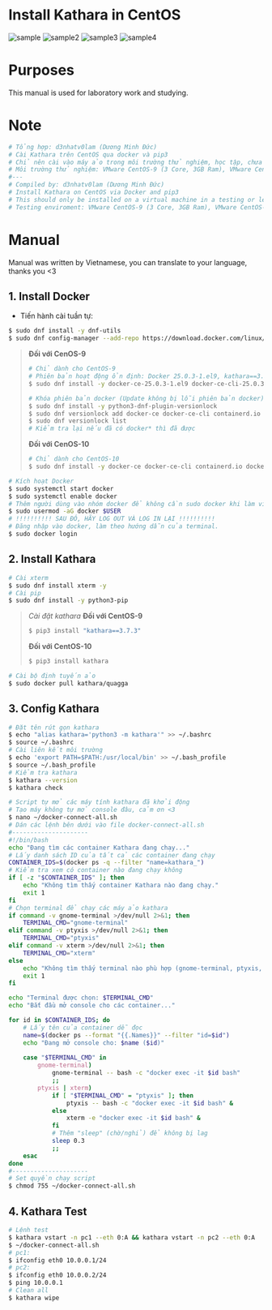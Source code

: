 # Install Kathara in CentOS
![sample](image/CentOS9-1.jpg)
![sample2](image/CentOS9-2.png)
![sample3](image/CentOS10-1.png)
![sample4](image/CentOS10-2.png)

# Purposes
This manual is used for laboratory work and studying.
# Note
```bash
# Tổng hợp: d3nhatv0lam (Dương Minh Đức)
# Cài Kathara trên CentOS qua docker và pip3
# Chỉ nên cài vào máy ảo trong môi trường thử nghiệm, học tập, chưa có nhiều dữ liệu quan trọng, không khuyến khích thực hiện tại máy thật.
# Môi trường thử nghiệm: VMware CentOS-9 (3 Core, 3GB Ram), VMware CentOS-10 (3 Core, 3GB Ram)
#---
# Compiled by: d3nhatv0lam (Dương Minh Đức)
# Install Kathara on CentOS via Docker and pip3
# This should only be installed on a virtual machine in a testing or learning environment that does not contain important data. It is not recommended to perform this on a physical machine.
# Testing enviroment: VMware CentOS-9 (3 Core, 3GB Ram), VMware CentOS-10 (3 Core, 3GB Ram)
```
# Manual
Manual was written by Vietnamese, you can translate to your language, thanks you <3

## 1. Install Docker
- Tiến hành cài tuần tự:

```bash
$ sudo dnf install -y dnf-utils
$ sudo dnf config-manager --add-repo https://download.docker.com/linux/centos/docker-ce.repo
```

>**Đối với CenOS-9**
>```bash
># Chỉ dành cho CentOS-9
># Phiên bản hoạt động ổn định: Docker 25.0.3-1.el9, kathara==3.7.3, nếu khác phiên bản có thể không chạy
>$ sudo dnf install -y docker-ce-25.0.3-1.el9 docker-ce-cli-25.0.3-1.el9 containerd.io docker-compose-plugin docker-buildx-plugin
>
># Khóa phiên bản docker (Update không bị lỗi phiên bản docker)
>$ sudo dnf install -y python3-dnf-plugin-versionlock
>$ sudo dnf versionlock add docker-ce docker-ce-cli containerd.io docker-buildx-plugin docker-compose-plugin
>$ sudo dnf versionlock list
># Kiểm tra lại nếu đã có docker* thì đã được
>```
>**Đối với CenOS-10**
>```bash
># Chỉ dành cho CentOS-10
>$ sudo dnf install -y docker-ce docker-ce-cli containerd.io docker-compose-plugin docker-buildx-plugin
>```

```bash
# Kích hoạt Docker
$ sudo systemctl start docker
$ sudo systemctl enable docker
# Thêm người dùng vào nhóm docker để không cần sudo docker khi làm việc
$ sudo usermod -aG docker $USER
# !!!!!!!!!! SAU ĐÓ, HÃY LOG OUT VÀ LOG IN LẠI !!!!!!!!!!
# Đăng nhập vào docker, làm theo hướng dẫn của terminal.
$ sudo docker login
```
## 2. Install Kathara
```bash
# Cài xterm
$ sudo dnf install xterm -y
# Cài pip
$ sudo dnf install -y python3-pip
```

>*Cài đặt kathara*
>**Đối với CentOS-9**
>```bash
>$ pip3 install "kathara==3.7.3"
>```
>**Đối với CentOS-10**
>```bash
>$ pip3 install kathara
>```

```bash
# Cài bộ định tuyến ảo
$ sudo docker pull kathara/quagga
```

## 3. Config Kathara
```bash
# Đặt tên rút gọn kathara
$ echo "alias kathara='python3 -m kathara'" >> ~/.bashrc
$ source ~/.bashrc
# Cài liên kết môi trường
$ echo 'export PATH=$PATH:/usr/local/bin' >> ~/.bash_profile
$ source ~/.bash_profile
# Kiểm tra kathara
$ kathara --version
$ kathara check
```

```bash
# Script tự mở các máy tính kathara đã khởi động
# Tạo máy không tự mở console đâu, cảm ơn <3
$ nano ~/docker-connect-all.sh
# Dán các lệnh bên dưới vào file docker-connect-all.sh
#---------------------
#!/bin/bash
echo "Đang tìm các container Kathara đang chạy..."
# Lấy danh sách ID của tất cả các container đang chạy
CONTAINER_IDS=$(docker ps -q --filter "name=kathara_")
# Kiểm tra xem có container nào đang chạy không
if [ -z "$CONTAINER_IDS" ]; then
    echo "Không tìm thấy container Kathara nào đang chạy."
    exit 1
fi
# Chọn terminal để chạy các máy ảo kathara
if command -v gnome-terminal >/dev/null 2>&1; then
    TERMINAL_CMD="gnome-terminal"
elif command -v ptyxis >/dev/null 2>&1; then
    TERMINAL_CMD="ptyxis"
elif command -v xterm >/dev/null 2>&1; then
    TERMINAL_CMD="xterm"
else
    echo "Không tìm thấy terminal nào phù hợp (gnome-terminal, ptyxis, xterm)."
    exit 1
fi

echo "Terminal được chọn: $TERMINAL_CMD"
echo "Bắt đầu mở console cho các container..."

for id in $CONTAINER_IDS; do
    # Lấy tên của container dễ đọc
    name=$(docker ps --format "{{.Names}}" --filter "id=$id")
    echo "Đang mở console cho: $name ($id)"
    
    case "$TERMINAL_CMD" in
        gnome-terminal)
            gnome-terminal -- bash -c "docker exec -it $id bash"
            ;;
        ptyxis | xterm)
            if [ "$TERMINAL_CMD" = "ptyxis" ]; then
                ptyxis -- bash -c "docker exec -it $id bash" &
            else
                xterm -e "docker exec -it $id bash" &
            fi
            # Thêm "sleep" (chờ/nghỉ) để không bị lag
            sleep 0.3
            ;;
    esac
done
#---------------------
# Set quyền chạy script
$ chmod 755 ~/docker-connect-all.sh
```
## 4. Kathara Test
```bash
# Lệnh test
$ kathara vstart -n pc1 --eth 0:A && kathara vstart -n pc2 --eth 0:A
$ ~/docker-connect-all.sh
# pc1: 
$ ifconfig eth0 10.0.0.1/24
# pc2:
$ ifconfig eth0 10.0.0.2/24
$ ping 10.0.0.1
# Clean all
$ kathara wipe
```


